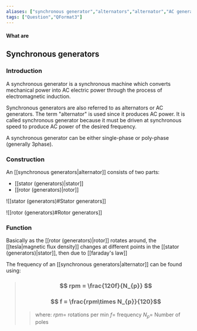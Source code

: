 ```yaml
---
aliases: ["synchronous generator","alternators","alternator","AC generators","AC generator","frequency of AC generator"]
tags: ["Question","QFormat3"]
---
```


#### What are
## Synchronous generators
### Introduction
A synchronous generator is a synchronous machine which converts mechanical power into AC electric power through the process of electromagnetic induction.

Synchronous generators are also referred to as alternators or AC generators. The term "alternator" is used since it produces AC power. It is called synchronous generator because it must be driven at synchronous speed to produce AC power of the desired frequency.

A synchronous generator can be either single-phase or poly-phase (generally 3phase).

### Construction
An [[synchronous generators|alternator]] consists of two parts:
- [[stator (generators)|stator]]
- [[rotor (generators)|rotor]]

![[stator (generators)#Stator generators]]

![[rotor (generators)#Rotor generators]]

### Function
Basically as the [[rotor (generators)|rotor]] rotates around, the [[tesla|magnetic flux density]] changes at different points in the [[stator (generators)|stator]], then due to [[faraday's law]] 


The frequency of an [[synchronous generators|alternator]] can be found using:
> ### $$ rpm = \frac{120f}{N_{p}} $$
> ### $$ f = \frac{rpm\times N_{p}}{120}$$ 
>> where:
>> $rpm=$ rotations per min 
>> $f=$ frequency
>> $N_{p}=$ Number of poles
